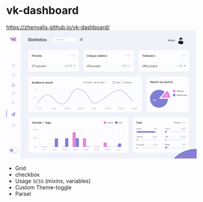 # vk-dashboard
https://zhenyalis.github.io/vk-dashboard/
<img src='preview.png'>
- Grid 
- checkbox
- Usage `SCSS` (mixins, variables)
- Сustom Theme-toggle
- Parsel
